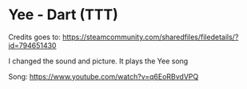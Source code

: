 # Yee - Dart (TTT)

Credits goes to:
https://steamcommunity.com/sharedfiles/filedetails/?id=794651430

I changed the sound and picture. It plays the Yee song

Song:
https://www.youtube.com/watch?v=q6EoRBvdVPQ
